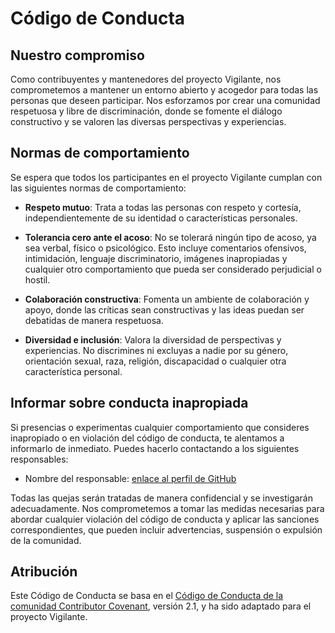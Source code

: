 # Código de Conducta

## Nuestro compromiso

Como contribuyentes y mantenedores del proyecto Vigilante, nos comprometemos a mantener un entorno abierto y acogedor para todas las personas que deseen participar. Nos esforzamos por crear una comunidad respetuosa y libre de discriminación, donde se fomente el diálogo constructivo y se valoren las diversas perspectivas y experiencias.

## Normas de comportamiento

Se espera que todos los participantes en el proyecto Vigilante cumplan con las siguientes normas de comportamiento:

- **Respeto mutuo**: Trata a todas las personas con respeto y cortesía, independientemente de su identidad o características personales.

- **Tolerancia cero ante el acoso**: No se tolerará ningún tipo de acoso, ya sea verbal, físico o psicológico. Esto incluye comentarios ofensivos, intimidación, lenguaje discriminatorio, imágenes inapropiadas y cualquier otro comportamiento que pueda ser considerado perjudicial o hostil.

- **Colaboración constructiva**: Fomenta un ambiente de colaboración y apoyo, donde las críticas sean constructivas y las ideas puedan ser debatidas de manera respetuosa.

- **Diversidad e inclusión**: Valora la diversidad de perspectivas y experiencias. No discrimines ni excluyas a nadie por su género, orientación sexual, raza, religión, discapacidad o cualquier otra característica personal.

## Informar sobre conducta inapropiada

Si presencias o experimentas cualquier comportamiento que consideres inapropiado o en violación del código de conducta, te alentamos a informarlo de inmediato. Puedes hacerlo contactando a los siguientes responsables:

- Nombre del responsable: [enlace al perfil de GitHub](https://github.com/jatitoam)

Todas las quejas serán tratadas de manera confidencial y se investigarán adecuadamente. Nos comprometemos a tomar las medidas necesarias para abordar cualquier violación del código de conducta y aplicar las sanciones correspondientes, que pueden incluir advertencias, suspensión o expulsión de la comunidad.

## Atribución

Este Código de Conducta se basa en el [Código de Conducta de la comunidad Contributor Covenant](https://www.contributor-covenant.org/es/version/2/1/code_of_conduct.html), versión 2.1, y ha sido adaptado para el proyecto Vigilante.

